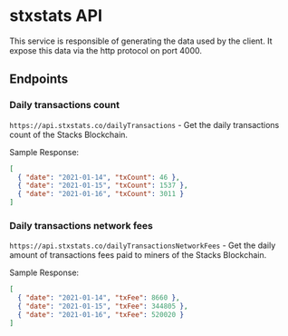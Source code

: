 # stxstats API

This service is responsible of generating the data used by the client. It expose this data via the http protocol on port 4000.

## Endpoints

### Daily transactions count

`https://api.stxstats.co/dailyTransactions` - Get the daily transactions count of the Stacks Blockchain.

Sample Response:

```json
[
  { "date": "2021-01-14", "txCount": 46 },
  { "date": "2021-01-15", "txCount": 1537 },
  { "date": "2021-01-16", "txCount": 3011 }
]
```

### Daily transactions network fees

`https://api.stxstats.co/dailyTransactionsNetworkFees` - Get the daily amount of transactions fees paid to miners of the Stacks Blockchain.

Sample Response:

```json
[
  { "date": "2021-01-14", "txFee": 8660 },
  { "date": "2021-01-15", "txFee": 344805 },
  { "date": "2021-01-16", "txFee": 520020 }
]
```
